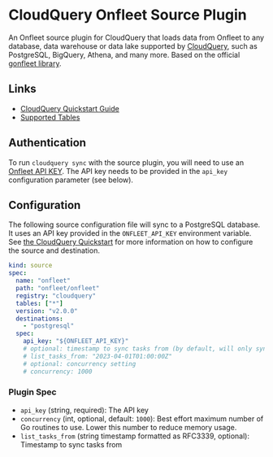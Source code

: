 # CloudQuery Onfleet Source Plugin

An Onfleet source plugin for CloudQuery that loads data from Onfleet to any database, data warehouse or data lake supported by [CloudQuery](https://www.cloudquery.io/), such as PostgreSQL, BigQuery, Athena, and many more. Based on the official [gonfleet library](https://github.com/onfleet/gonfleet/blob/main/LICENSE).

## Links

- [CloudQuery Quickstart Guide](https://www.cloudquery.io/docs/quickstart)
- [Supported Tables](tables/README.md)

## Authentication

To run `cloudquery sync` with the source plugin, you will need to use an [Onfleet API KEY](https://docs.onfleet.com/reference/authentication).
The API key needs to be provided in the `api_key` configuration parameter (see below).

## Configuration

The following source configuration file will sync to a PostgreSQL database. It uses an API key provided in the `ONFLEET_API_KEY` environment variable.
See [the CloudQuery Quickstart](https://www.cloudquery.io/docs/quickstart) for more information on how to configure the source and destination.

```yaml copy
kind: source
spec:
  name: "onfleet"
  path: "onfleet/onfleet"
  registry: "cloudquery"
  tables: ["*"]
  version: "v2.0.0"
  destinations:
    - "postgresql"
  spec:
    api_key: "${ONFLEET_API_KEY}"
    # optional: timestamp to sync tasks from (by default, will only sync last 3 months of tasks)
    # list_tasks_from: "2023-04-01T01:00:00Z"
    # optional: concurrency setting
    # concurrency: 1000
```
### Plugin Spec

- `api_key` (string, required): The API key
- `concurrency` (int, optional, default: `1000`): Best effort maximum number of Go routines to use. Lower this number to reduce memory usage.
- `list_tasks_from` (string timestamp formatted as RFC3339, optional): Timestamp to sync tasks from